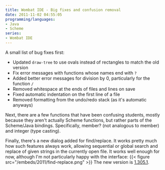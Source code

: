 ```yaml
---
title: Wombat IDE - Big fixes and confusion removal
date: 2011-11-02 04:55:05
programming/languages:
- Java
- Scheme
series:
- Wombat IDE
---
```

A small list of bug fixes first:

* Updated `draw-tree` to use ovals instead of rectangles to match the old version
* Fix error messages with functions whose names end with `?`
* Added better error messages for division by 0, particularly for the function `/`
* Removed whitespace at the ends of files and lines on save
* Fixed automatic indentation on the first line of a file
* Removed formatting from the undo/redo stack (as it's automatic anyways)


<!--more-->

Next, there are a few functions that have been confusing students, mostly because they aren't actually Scheme functions, but rather parts of the Scheme/Java bindings. Specifically, member? (not analogous to member) and integer (type casting).

Finally, there's a new dialog added for find/replace. It works pretty much how such features always work, allowing sequential or global search and replace of given strings in the currently open file. It works well enough for now, although I'm not particularly happy with the interface:
{{< figure src="/embeds/2011/find-replace.png" >}}
The new version is <a title="Wombat Download Page" href="http://www.cs.indiana.edu/cgi-pub/c211/wombat/ ">1.305.1</a>.